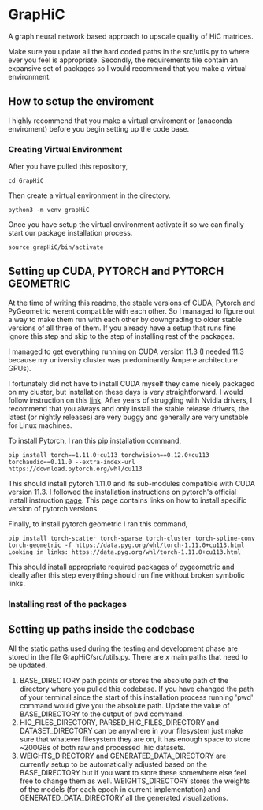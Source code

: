 # GrapHiC
A graph neural network based approach to upscale quality of HiC matrices.


Make sure you update all the hard coded paths in the src/utils.py to where ever you feel is appropriate. Secondly, the requirements file contain an expansive set of packages so I would recommend that you make a virtual environment.



## How to setup the enviroment
I highly recommend that you make a virtual enviroment or (anaconda enviroment) before you begin setting up the code base. 


### Creating Virtual Environment
After you have pulled this repository, 

```
cd GrapHiC
```

Then create a virtual environment in the directory.

```
python3 -m venv grapHiC
```

Once you have setup the virtual environment activate it so we can finally start our package installation process. 

```
source grapHiC/bin/activate
```
## Setting up CUDA, PYTORCH and PYTORCH GEOMETRIC
At the time of writing this readme, the stable versions of CUDA, Pytorch and PyGeometric werent compatible with each other. So I managed to figure out a way to make them run with each other by downgrading to older stable versions of all three of them. If you already have a setup that runs fine ignore this step and skip to the step of installing rest of the packages. 

I managed to get everything running on CUDA version 11.3 (I needed 11.3 because my university cluster was predominantly Ampere architecture GPUs). 

I fortunately did not have to install CUDA myself they came nicely packaged on my cluster, but installation these days is very straightforward. I would follow instruction on this [link](https://developer.nvidia.com/cuda-11.3.0-download-archive?target_os=Linux). After years of struggling with Nvidia drivers, I recommend that you always and only install the stable release drivers, the latest (or nightly releases) are very buggy and generally are very unstable for Linux machines. 


To install Pytorch, I ran this pip installation command,
```
pip install torch==1.11.0+cu113 torchvision==0.12.0+cu113 torchaudio==0.11.0 --extra-index-url https://download.pytorch.org/whl/cu113
```
This should install pytorch 1.11.0 and its sub-modules compatible with CUDA version 11.3. I followed the installation instructions on pytorch's official install instruction [page](https://pytorch.org/get-started/previous-versions/). This page contains links on how to install specific version of pytorch versions. 

Finally, to install pytorch geometric I ran this command, 
```
pip install torch-scatter torch-sparse torch-cluster torch-spline-conv torch-geometric -f https://data.pyg.org/whl/torch-1.11.0+cu113.html
Looking in links: https://data.pyg.org/whl/torch-1.11.0+cu113.html
```

This should install appropriate required packages of pygeometric and ideally after this step everything should run fine without broken symbolic links. 

### Installing rest of the packages



## Setting up paths inside the codebase
All the static paths used during the testing and development phase are stored in the file GrapHiC/src/utils.py. There are x main paths that need to be updated. 
1) BASE_DIRECTORY path points or stores the absolute path of the directory where you pulled this codebase. If you have changed the path of your terminal since the start of this installation process running 'pwd' command would give you the absolute path. Update the value of BASE_DIRECTORY to the output of pwd command. 
2) HIC_FILES_DIRECTORY, PARSED_HIC_FILES_DIRECTORY and DATASET_DIRECTORY can be anywhere in your filesystem just make sure that whatever filesystem they are on, it has enough space to store ~200GBs of both raw and processed .hic datasets. 
3) WEIGHTS_DIRECTORY and GENERATED_DATA_DIRECTORY are currently setup to be automatically adjusted based on the BASE_DIRECTORY but if you want to store these somewhere else feel free to change them as well. WEIGHTS_DIRECTORY stores the weights of the models (for each epoch in current implementation) and GENERATED_DATA_DIRECTORY all the generated visualizations.  
